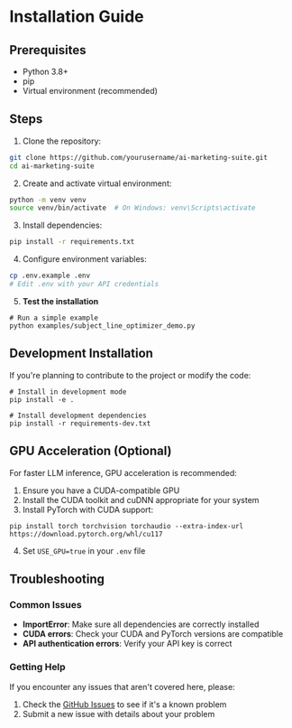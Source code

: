 # Installation Guide

## Prerequisites

- Python 3.8+
- pip
- Virtual environment (recommended)

## Steps

1. Clone the repository:
```bash
git clone https://github.com/yourusername/ai-marketing-suite.git
cd ai-marketing-suite
```

2. Create and activate virtual environment:
```bash
python -m venv venv
source venv/bin/activate  # On Windows: venv\Scripts\activate
```

3. Install dependencies:
```bash
pip install -r requirements.txt
```

4. Configure environment variables:
```bash
cp .env.example .env
# Edit .env with your API credentials
```

5. **Test the installation**

```
# Run a simple example
python examples/subject_line_optimizer_demo.py
```

## Development Installation

If you're planning to contribute to the project or modify the code:

```
# Install in development mode
pip install -e .

# Install development dependencies
pip install -r requirements-dev.txt
```

## GPU Acceleration (Optional)

For faster LLM inference, GPU acceleration is recommended:

1. Ensure you have a CUDA-compatible GPU
2. Install the CUDA toolkit and cuDNN appropriate for your system
3. Install PyTorch with CUDA support:

```
pip install torch torchvision torchaudio --extra-index-url https://download.pytorch.org/whl/cu117
```

4. Set `USE_GPU=true` in your `.env` file

## Troubleshooting

### Common Issues

- **ImportError**: Make sure all dependencies are correctly installed
- **CUDA errors**: Check your CUDA and PyTorch versions are compatible
- **API authentication errors**: Verify your API key is correct

### Getting Help

If you encounter any issues that aren't covered here, please:

1. Check the [GitHub Issues](https://github.com/yourusername/ai-marketing-suite/issues) to see if it's a known problem
2. Submit a new issue with details about your problem 